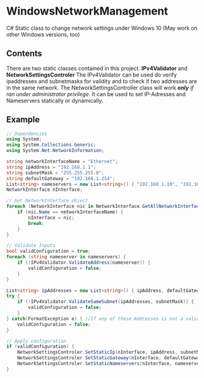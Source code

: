 # WindowsNetworkManagement
 C# Static class to change network settings under Windows 10 (May work on other Windows versions, too)

## Contents
 There are two static classes contained in this project. **IPv4Validator** and **NetworkSettingsControler**
 The IPv4Validator can be used do verify ipaddresses and subnetmasks for validity and to check if two addresses are in the same network.
 The NetworkSettingsController class will work ***only** if ran under administrator privilege.* It can be used to set IP-Adresses and Nameservers statically or dynamically.

## Example
```C#
// Dependencies
using System;
using System.Collections.Generic;
using System.Net.NetworkInformation;

string networkInterfaceName = "Ethernet";
string ipAddress = "192.168.1.1";
string subnetMask = "255.255.255.0";
string defaultGateway = "192.168.1.254";
List<string> nameservers = new List<string>() { "192.168.1.10", "192.168.1.11" };
NetworkInterface nInterface;

// Get NetworkInterface object
foreach (NetworkInterface nic in NetworkInterface.GetAllNetworkInterfaces()) {
    if (nic.Name == networkInterfaceName) {
        nInterface = nic;
        break;
    }
}

// Validate Inputs
bool validConfiguration = true;
foreach (string nameserver in nameservers) {
    if (!IPv4Validator.ValidateAddress(nameserver)) {
        validConfiguration = false;
    }
}

List<string> ipAddresses = new List<string>() { ipAddress, defaultGateway };
try {
    if (!IPv4Validator.ValidateSameSubnet(ipAddresses, subnetMask)) {
        validConfiguration = false;
    }
} catch(FormatException e) { //If any of these Addresses is not a valid ipv4 address, this exception will be raised
    validConfiguration = false;
}

// Apply configuration
if (validConfiguration) {
    NetworkSettingsControler.SetStaticIp(nInterface, ipAddress, subnetMask);
    NetworkSettingsControler.SetStaticGateway(nInterface, defaultGateway);
    NetworkSettingsControler.SetStaticNameservers(nInterface, nameservers);
}
```